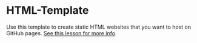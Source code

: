 # HTML-Template

Use this template to create static HTML websites that you want to host on GitHub pages. [See this lesson for more info](https://checkins.firstdraft.com/lessons/58).
